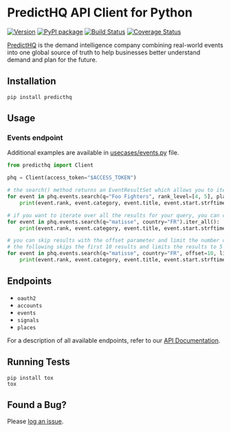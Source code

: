 # PredictHQ API Client for Python

[![Version](https://badge.fury.io/gh/predicthq%2Fsdk-py.svg)](https://badge.fury.io/gh/predicthq%2Fsdk-py)
[![PyPI package](https://badge.fury.io/py/predicthq.svg)](https://badge.fury.io/py/predicthq)
[![Build Status](https://travis-ci.org/predicthq/sdk-py.svg?branch=master)](https://travis-ci.org/predicthq/sdk-py)
[![Coverage Status](https://coveralls.io/repos/github/predicthq/sdk-py/badge.svg?branch=master)](https://coveralls.io/github/predicthq/sdk-py?branch=master)


[PredictHQ](https://www.predicthq.com/) is the demand intelligence company combining real-world events into one global source of truth to help businesses better understand demand and plan for the future.

## Installation

```Shell
pip install predicthq
```

## Usage

### Events endpoint

Additional examples are available in [usecases/events.py](usecases/events.py) file.

```Python
from predicthq import Client

phq = Client(access_token="$ACCESS_TOKEN")

# the search() method returns an EventResultSet which allows you to iterate over the 1st page of items
for event in phq.events.search(q="Foo Fighters", rank_level=[4, 5], place={"scope": ["5391959", "5368361"]}):
    print(event.rank, event.category, event.title, event.start.strftime('%Y-%m-%d'))

# if you want to iterate over all the results for your query, you can chain the iter_all() generator
for event in phq.events.search(q="matisse", country="FR").iter_all():
    print(event.rank, event.category, event.title, event.start.strftime('%Y-%m-%d'))

# you can skip results with the offset parameter and limit the number of results with the limit parameter
# the following skips the first 10 results and limits the results to 5 items
for event in phq.events.search(q="matisse", country="FR", offset=10, limit=5):
    print(event.rank, event.category, event.title, event.start.strftime('%Y-%m-%d'))
```

## Endpoints

* `oauth2`
* `accounts`
* `events`
* `signals`
* `places`

For a description of all available endpoints, refer to our [API Documentation](https://developer.predicthq.com/).

## Running Tests

```Shell
pip install tox
tox
```

## Found a Bug?

Please [log an issue](https://github.com/predicthq/sdk-py/issues/new>).
